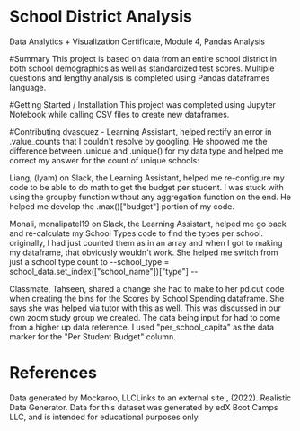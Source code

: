 # School District Analysis  
Data Analytics + Visualization Certificate, Module 4, Pandas Analysis

#Summary
This project is based on data from an entire school district in both school demographics as well as standardized test scores. Multiple questions and lengthy analysis is completed using Pandas dataframes language. 

#Getting Started / Installation
This project was completed using Jupyter Notebook while calling CSV files to create new dataframes. 


#Contributing
dvasquez - Learning Assistant, helped rectify an error in .value_counts that I couldn't resolve by googling. He shpowed me the difference between .unique and .unique() for my data type and helped me correct my answer for the count of unique schools: 

Liang, (lyam) on Slack, the Learning Assistant, helped me re-configure my code to be able to do math to get the budget per student. I was stuck with using the groupby function without any aggregation function on the end. He helped me develop the .max()["budget"] portion of my code.

Monali, monalipatel19 on Slack, the Learning Assistant, helped me go back and re-calculate my School Types code to find the types per school. originally, I had just counted them as in an array and when I got to making my dataframe, that obviously wouldn't work. She helped me switch from just a school type count to --school_type = school_data.set_index(["school_name"])["type"] --

Classmate, Tahseen, shared a change she had to make to her pd.cut code when creating the bins for the Scores by School Spending dataframe. She says she was helped via tutor with this as well. This was discussed in our own zoom study group we created. The data being input for had to come from a higher up data reference. I used "per_school_capita" as the data marker for the "Per Student Budget" column.

# References
Data generated by Mockaroo, LLCLinks to an external site., (2022). Realistic Data Generator. Data for this dataset was generated by edX Boot Camps LLC, and is intended for educational purposes only.
